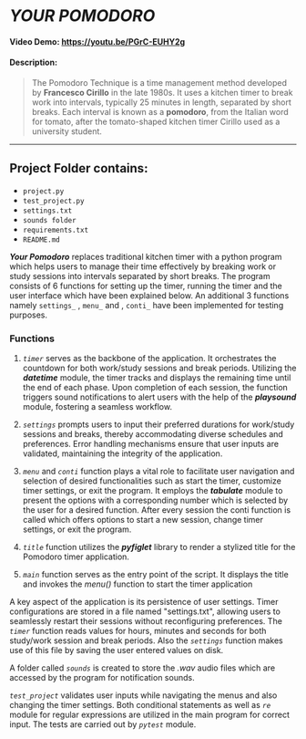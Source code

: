 # ***YOUR POMODORO***
#### Video Demo: https://youtu.be/PGrC-EUHY2g
#### Description:
>The Pomodoro Technique is a time management method developed by __Francesco Cirillo__ in the late 1980s. It uses a kitchen timer to break work into intervals, typically 25 minutes in length, separated by short breaks. Each interval is known as a __pomodoro__, from the Italian word for tomato, after the tomato-shaped kitchen timer Cirillo used as a university student.
---
## Project Folder contains:
- `project.py`
- `test_project.py`
- `settings.txt`
- `sounds folder`
- `requirements.txt`
- `README.md`

***Your Pomodoro*** replaces traditional kitchen timer with a python program which helps users to manage their time effectively by breaking work or study sessions into intervals separated by short breaks. The program consists of 6 functions for setting up the timer, running the timer and the user interface which have been explained below. An additional 3 functions namely `settings_` , `menu_` and , `conti_` have been implemented for testing purposes.

### Functions
1. *`timer`* serves as the backbone of the application. It orchestrates the countdown for both work/study sessions and break periods. Utilizing the ***datetime*** module, the timer tracks and displays the remaining time until the end of each phase. Upon completion of each session, the function triggers sound notifications to alert users with the help of the ***playsound*** module, fostering a seamless workflow.  

2. *`settings`* prompts users to input their preferred durations for work/study sessions and breaks, thereby accommodating diverse schedules and preferences. Error handling mechanisms ensure that user inputs are validated, maintaining the integrity of the application. 

3. *`menu`* and *`conti`* function plays a vital role to facilitate user navigation and selection of desired functionalities such as start the timer, customize timer settings, or exit the program. It employs the ***tabulate*** module to present the options with a corresponding number which is selected by the user for a desired function. After every session the conti function is called which offers options to start a new session, change timer settings, or exit the program.

4. *`title`* function utilizes the ***pyfiglet*** library to render a stylized title for the Pomodoro timer application.

5. *`main`* function serves as the entry point of the script. It displays the title and invokes the _menu()_ function to start the timer application

A key aspect of the application is its persistence of user settings. Timer configurations are stored in a file named "settings.txt", allowing users to seamlessly restart their sessions without reconfiguring preferences. The *`timer`* function reads values for hours, minutes and seconds for both study/work session and break periods. Also the *`settings`* function makes use of this file by saving the user entered values on disk.

A folder called *`sounds`* is created to store the _.wav_ audio files which are accessed by the program for notification sounds.

*`test_project`* validates user inputs while navigating the menus and also changing the timer settings. Both conditional statements as well as *`re`* module for regular expressions are utilized in the main program for correct input. The tests are carried out by *`pytest`* module.

